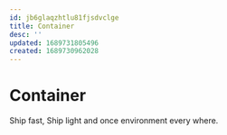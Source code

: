 ```yaml
---
id: jb6glaqzhtlu81fjsdvclge
title: Container
desc: ''
updated: 1689731805496
created: 1689730962028
---
```

# Container
Ship fast, Ship light and once environment every where.

